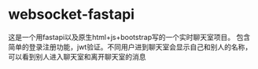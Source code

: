 # websocket-fastapi
这是一个用fastapi以及原生html+js+bootstrap写的一个实时聊天室项目。
包含简单的登录注册功能，jwt验证。不同用户进到聊天室会显示自己和别人的名称，可以看到别人进入聊天室和离开聊天室的消息
